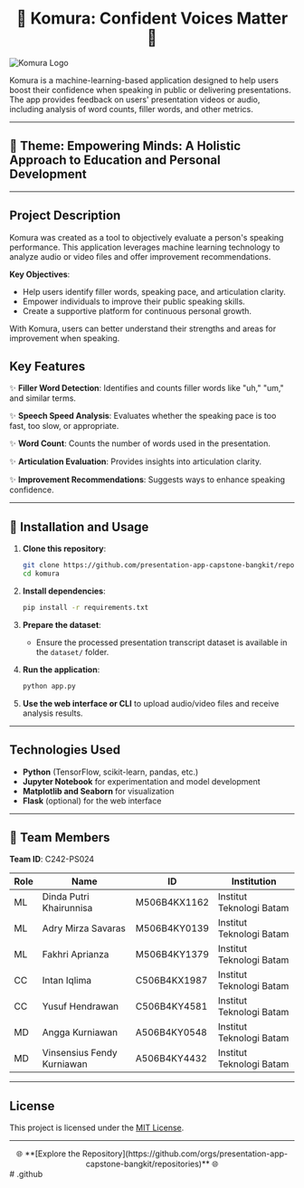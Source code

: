 # <div align="center">🎤 **Komura: Confident Voices Matter** 🎤</div>

![Komura Logo](https://via.placeholder.com/800x200?text=Komura+Logo)

Komura is a machine-learning-based application designed to help users boost their confidence when speaking in public or delivering presentations. The app provides feedback on users' presentation videos or audio, including analysis of word counts, filler words, and other metrics.

---

## 🌟 Theme: Empowering Minds: A Holistic Approach to Education and Personal Development

---

## Project Description

Komura was created as a tool to objectively evaluate a person's speaking performance. This application leverages machine learning technology to analyze audio or video files and offer improvement recommendations. 

**Key Objectives**:
- Help users identify filler words, speaking pace, and articulation clarity.
- Empower individuals to improve their public speaking skills.
- Create a supportive platform for continuous personal growth.

With Komura, users can better understand their strengths and areas for improvement when speaking.

## Key Features

✨ **Filler Word Detection**: Identifies and counts filler words like "uh," "um," and similar terms.

✨ **Speech Speed Analysis**: Evaluates whether the speaking pace is too fast, too slow, or appropriate.

✨ **Word Count**: Counts the number of words used in the presentation.

✨ **Articulation Evaluation**: Provides insights into articulation clarity.

✨ **Improvement Recommendations**: Suggests ways to enhance speaking confidence.

---

## 🚀 Installation and Usage

1. **Clone this repository**:
   ```bash
   git clone https://github.com/presentation-app-capstone-bangkit/repositories.git
   cd komura
   ```

2. **Install dependencies**:
   ```bash
   pip install -r requirements.txt
   ```

3. **Prepare the dataset**:
   - Ensure the processed presentation transcript dataset is available in the `dataset/` folder.
   
4. **Run the application**:
   ```bash
   python app.py
   ```

5. **Use the web interface or CLI** to upload audio/video files and receive analysis results.

---

## Technologies Used

- **Python** (TensorFlow, scikit-learn, pandas, etc.)
- **Jupyter Notebook** for experimentation and model development
- **Matplotlib and Seaborn** for visualization
- **Flask** (optional) for the web interface

---

## 👥 Team Members

**Team ID**: C242-PS024

| Role  | Name                              | ID            | Institution                |
|-------|-----------------------------------|---------------|----------------------------|
| ML    | Dinda Putri Khairunnisa           | M506B4KX1162  | Institut Teknologi Batam   |
| ML    | Adry Mirza Savaras                | M506B4KY0139  | Institut Teknologi Batam   |
| ML    | Fakhri Aprianza                   | M506B4KY1379  | Institut Teknologi Batam   |
| CC    | Intan Iqlima                      | C506B4KX1987  | Institut Teknologi Batam   |
| CC    | Yusuf Hendrawan                   | C506B4KY4581  | Institut Teknologi Batam   |
| MD    | Angga Kurniawan                   | A506B4KY0548  | Institut Teknologi Batam   |
| MD    | Vinsensius Fendy Kurniawan        | A506B4KY4432  | Institut Teknologi Batam   |

---

## License

This project is licensed under the [MIT License](LICENSE).

---

<div align="center">🌐 **[Explore the Repository](https://github.com/orgs/presentation-app-capstone-bangkit/repositories)** 🌐</div>
# .github
